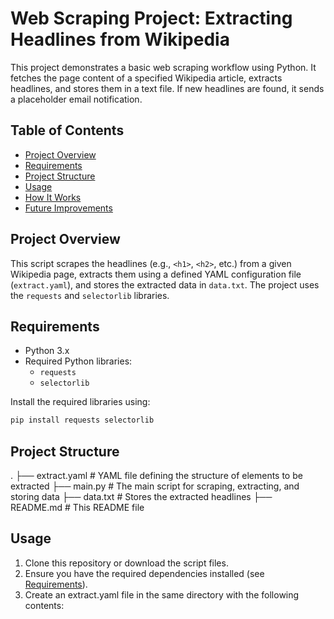 # Web Scraping Project: Extracting Headlines from Wikipedia

This project demonstrates a basic web scraping workflow using Python. It fetches the page content of a specified Wikipedia article, extracts headlines, and stores them in a text file. If new headlines are found, it sends a placeholder email notification.

## Table of Contents
- [Project Overview](#project-overview)
- [Requirements](#requirements)
- [Project Structure](#project-structure)
- [Usage](#usage)
- [How It Works](#how-it-works)
- [Future Improvements](#future-improvements)

## Project Overview
This script scrapes the headlines (e.g., `<h1>`, `<h2>`, etc.) from a given Wikipedia page, extracts them using a defined YAML configuration file (`extract.yaml`), and stores the extracted data in `data.txt`. The project uses the `requests` and `selectorlib` libraries.

## Requirements
- Python 3.x
- Required Python libraries:
  - `requests`
  - `selectorlib`

Install the required libraries using:
```bash
pip install requests selectorlib
```

## Project Structure
.
├── extract.yaml     # YAML file defining the structure of elements to be extracted
├── main.py          # The main script for scraping, extracting, and storing data
├── data.txt         # Stores the extracted headlines
├── README.md        # This README file

## Usage
1. Clone this repository or download the script files.
2. Ensure you have the required dependencies installed (see [Requirements](#requirements)).
3. Create an extract.yaml file in the same directory with the following contents:
